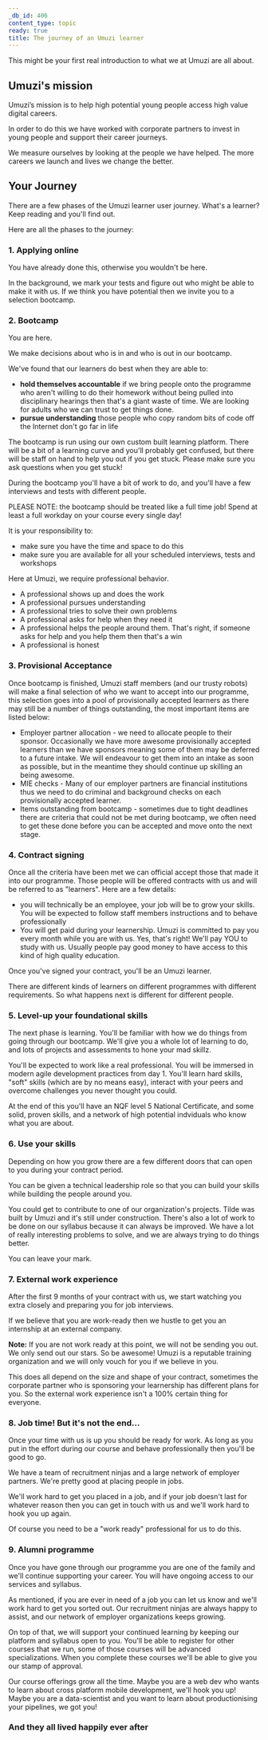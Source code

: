 ```yaml
---
_db_id: 406
content_type: topic
ready: true
title: The journey of an Umuzi learner
---
```


This might be your first real introduction to what we at Umuzi are all about.

## Umuzi's mission

Umuzi’s mission is to help high potential young people access high value digital careers.

In order to do this we have worked with corporate partners to invest in young people and support their career journeys.

We measure ourselves by looking at the people we have helped. The more careers we launch and lives we change the better.

## Your Journey

There are a few phases of the Umuzi learner user journey. What's a learner? Keep reading and you'll find out.

Here are all the phases to the journey:

### 1. Applying online

You have already done this, otherwise you wouldn't be here.

In the background, we mark your tests and figure out who might be able to make it with us. If we think you have potential then we invite you to a selection bootcamp.

### 2. Bootcamp

You are here.

We make decisions about who is in and who is out in our bootcamp.

We've found that our learners do best when they are able to:

- **hold themselves accountable** if we bring people onto the programme who aren't willing to do their homework without being pulled into disciplinary hearings then that's a giant waste of time. We are looking for adults who we can trust to get things done.
- **pursue understanding** those people who copy random bits of code off the Internet don't go far in life

The bootcamp is run using our own custom built learning platform. There will be a bit of a learning curve and you'll probably get confused, but there will be staff on hand to help you out if you get stuck. Please make sure you ask questions when you get stuck!

During the bootcamp you'll have a bit of work to do, and you'll have a few interviews and tests with different people.

PLEASE NOTE: the bootcamp should be treated like a full time job! Spend at least a full workday on your course every single day!

It is your responsibility to:

- make sure you have the time and space to do this
- make sure you are available for all your scheduled interviews, tests and workshops

Here at Umuzi, we require professional behavior.

- A professional shows up and does the work
- A professional pursues understanding
- A professional tries to solve their own problems
- A professional asks for help when they need it
- A professional helps the people around them. That's right, if someone asks for help and you help them then that's a win
- A professional is honest

### 3. Provisional Acceptance

Once bootcamp is finished, Umuzi staff members (and our trusty robots) will make a final selection of who we want to accept into our programme, this selection goes into a pool of provisionally accepted learners as there may still be a number of things outstanding, the most important items are listed below:

 - Employer partner allocation - we need to allocate people to their sponsor. Occasionally we have more awesome provisionally accepted learners than we have sponsors meaning some of them may be deferred to a future intake. We will endeavour to get them into an intake as soon as possible, but in the meantime they should continue up skilling an being awesome.
 - MIE checks - Many of our employer partners are financial institutions thus we need to do criminal and background checks on each provisionally accepted learner.
 - Items outstanding from bootcamp - sometimes due to tight deadlines there are criteria that could not be met during bootcamp, we often need to get these done before you can be accepted and move onto the next stage.

### 4. Contract signing

Once all the criteria have been met we can official accept those that made it into our programme. Those people will be offered contracts with us and will be referred to as "learners". Here are a few details:

- you will technically be an employee, your job will be to grow your skills. You will be expected to follow staff members instructions and to behave professionally
- You will get paid during your learnership. Umuzi is committed to pay you every month while you are with us. Yes, that's right! We'll pay YOU to study with us. Usually people pay good money to have access to this kind of high quality education.

Once you've signed your contract, you'll be an Umuzi learner.

There are different kinds of learners on different programmes with different requirements. So what happens next is different for different people.

### 5. Level-up your foundational skills

The next phase is learning. You'll be familiar with how we do things from going through our bootcamp. We'll give you a whole lot of learning to do, and lots of projects and assessments to hone your mad skillz.

You'll be expected to work like a real professional. You will be immersed in modern agile development practices from day 1. You'll learn hard skills, "soft" skills (which are by no means easy), interact with your peers and overcome challenges you never thought you could.

At the end of this you'll have an NQF level 5 National Certificate, and some solid, proven skills, and a network of high potential indviduals who know what you are about.

### 6. Use your skills

Depending on how you grow there are a few different doors that can open to you during your contract period.

You can be given a technical leadership role so that you can build your skills while building the people around you.

You could get to contribute to one of our organization's projects. Tilde was built by Umuzi and it's still under construction. There's also a lot of work to be done on our syllabus because it can always be improved. We have a lot of really interesting problems to solve, and we are always trying to do things better.

You can leave your mark.

### 7. External work experience

After the first 9 months of your contract with us, we start watching you extra closely and preparing you for job interviews.

If we believe that you are work-ready then we hustle to get you an internship at an external company.

**Note:** If you are not work ready at this point, we will not be sending you out. We only send out our stars. So be awesome! Umuzi is a reputable training organization and we will only vouch for you if we believe in you.

This does all depend on the size and shape of your contract, sometimes the corporate partner who is sponsoring your learnership has different plans for you. So the external work experience isn't a 100% certain thing for everyone.


### 8. Job time! But it's not the end...

Once your time with us is up you should be ready for work. As long as you put in the effort during our course and behave professionally then you'll be good to go.

We have a team of recruitment ninjas and a large network of employer partners. We're pretty good at placing people in jobs.

We'll work hard to get you placed in a job, and if your job doesn't last for whatever reason then you can get in touch with us and we'll work hard to hook you up again.

Of course you need to be a "work ready" professional for us to do this.

### 9. Alumni programme

Once you have gone through our programme you are one of the family and we'll continue supporting your career. You will have ongoing access to our services and syllabus.

As mentioned, if you are ever in need of a job you can let us know and we'll work hard to get you sorted out. Our recruitment ninjas are always happy to assist, and our network of employer organizations keeps growing.

On top of that, we will support your continued learning by keeping our platform and syllabus open to you. You'll be able to register for other courses that we run, some of those courses will be advanced specializations. When you complete these courses we'll be able to give you our stamp of approval.

Our course offerings grow all the time. Maybe you are a web dev who wants to learn about cross platform mobile development, we'll hook you up! Maybe you are a data-scientist and you want to learn about productionising your pipelines, we got you!

### And they all lived happily ever after